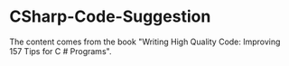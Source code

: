 # CSharp-Code-Suggestion
The content comes from the book "Writing High Quality Code: Improving 157 Tips for C # Programs".
